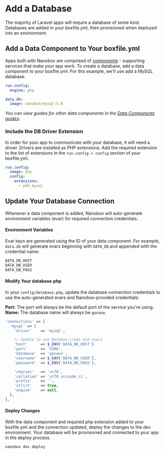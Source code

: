 # Add a Database
The majority of Laravel apps will require a database of some kind. Databases are added in your boxfile.yml, then provisioned when deployed into an environment.

## Add a Data Component to Your boxfile.yml
Apps built with Nanobox are comprised of [components](https://docs.nanobox.io/getting-started/add-components/) - supporting services that make your app work. To create a database, add a data component to your boxfile.yml. For this example, we'll use add a MySQL database.

```yaml
run.config:
  engine: php

data.db:
  image: nanobox/mysql:5.6
```

*You can view guides for other data components in the [Data Components guides](/components).*

### Include the DB Driver Extension
In order for your app to communicate with your database, it will need a driver. Drivers are installed as PHP extensions. Add the required extension to the list of extensions in the `run.config > config` section of your boxfile.yml.

```yaml
run.config:
  image: php
  config:
    extensions:
      - pdo_mysql
```

## Update Your Database Connection
Whenever a data component is added, Nanobox will auto-generate environment variables (evar) for required connection credentials.

#### Environment Variables
Evar keys are generated using the ID of your data component. For example, `data.db` will generate evars beginning with `DATA_DB` and appended with the credential name:

```txt
DATA_DB_HOST
DATA_DB_USER
DATA_DB_PASS
```

#### Modify Your database.php
In your `config/database.php`, update the database connection credentials to use the auto-generated evars and Nanobox-provided credentials:

**Port:** The port will always be the default port of the service you're using.  
**Name:** The database name will always be `gonano`.    

```php
'connections' => [
  'mysql' => [
    'driver'    => 'mysql',

    // Update to use Nanobox creds and evars
    'host'      => $_ENV['DATA_DB_HOST']
    'port'      => '3306',
    'database'  => 'gonano',
    'username'  => $_ENV['DATA_DB_USER'],
    'password'  => $_ENV['DATA_DB_PASS'],

    'charset'   => 'utf8',
    'collation' => 'utf8_unicode_ci',
    'prefix'    => '',
    'strict'    => true,
    'engine'    => null,
  ],
],
```

#### Deploy Changes
With the data component and required php extension added to your boxfile.yml and the connection updated, deploy the changes to the dev environment. Your database will be provisioned and connected to your app in the deploy process.

```bash
nanobox dev deploy
```
